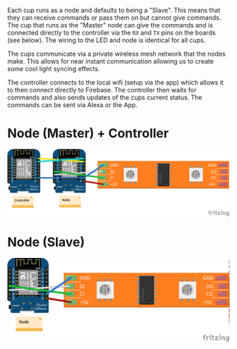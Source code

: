 Each cup runs as a node and defaults to being a "Slave". This means that they can receive commands or pass them on but cannot give commands. The cup that runs as the "Master" node can give the commands and is connected directly to the controller via the `RX` and `TX` pins on the boards (see below). The wiring to the LED and node is identical for all cups.

The cups communicate via a private wireless mesh network that the nodes make. This allows for near instant communication allowing us to create some cool light syncing effects.

The controller connects to the local wifi (setup via the app) which allows it to then connect directly to Firebase. The controller then waits for commands and also sends updates of the cups current status. The commands can be sent via Alexa or the App.

# Node (Master) + Controller
![Node + Controller](../images/controller_and_node.png?raw=true )

# Node (Slave)
![Node](../images/node.png?raw=true )
